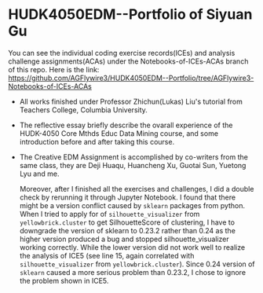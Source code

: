 # HUDK4050EDM--Portfolio of Siyuan Gu

You can see the individual coding exercise records(ICEs) and analysis challenge assignments(ACAs) under the Notebooks-of-ICEs-ACAs branch of this repo. Here is the link: https://github.com/AGFlywire3/HUDK4050EDM--Portfolio/tree/AGFlywire3-Notebooks-of-ICEs-ACAs
* All works finished under Professor Zhichun(Lukas) Liu's tutorial from Teachers College, Columbia University.
* The reflective essay briefly describe the ovarall experience of the HUDK-4050 Core Mthds Educ Data Mining course, and some introduction before and after taking this course.
* The Creative EDM Assignment is accomplished by co-writers from the same class, they are Deji Huaqu, Huancheng Xu, Guotai Sun, Yuetong Lyu and me.
  
  Moreover, after I finished all the exercises and challenges, I did a double check by rerunning it through Jupyter Notebook. I found that there might be a version conflict caused by `sklearn` packages from python. When I tried to apply for of `silhouette_visualizer` from `yellowbrick.cluster` to get SilhouetteScore of clustering, I have to downgrade the version of sklearn to 0.23.2 rather than 0.24 as the higher version produced a bug and stopped silhouette_visualizer working correctly. While the lower version did not work well to realize the analysis of ICE5 (see line 15, again correlated with `silhouette_visualizer` from `yellowbrick.cluster`). Since 0.24 version of `sklearn` caused a more serious problem than 0.23.2, I chose to ignore the problem shown in ICE5.
